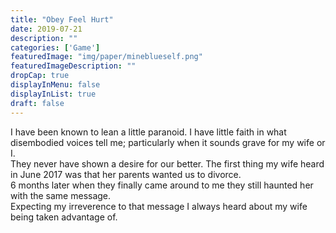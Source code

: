 ```yaml
---
title: "Obey Feel Hurt"
date: 2019-07-21
description: ""
categories: ['Game']
featuredImage: "img/paper/mineblueself.png"
featuredImageDescription: ""
dropCap: true
displayInMenu: false
displayInList: true
draft: false
---
```



I have been known to lean a little paranoid. I have little faith in what disembodied voices tell me; particularly when it sounds grave for my wife or I. <br> 
They never have shown a desire for our better. The first thing my wife heard in June 2017 was that her parents wanted us to divorce. <br>
6 months later when they finally came around to me they still haunted her with the same message. <br>
Expecting my irreverence to that message I always heard about my wife being taken advantage of. <br>